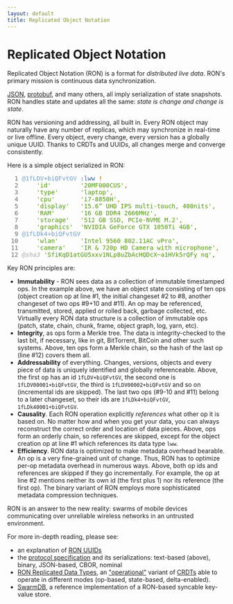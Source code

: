 ```yaml
---
layout: default
title: Replicated Object Notation
---
```


# Replicated Object Notation

Replicated Object Notation (RON) is a format for *distributed live data*. 
RON's primary mission is continuous data synchronization.

[JSON](htp://json.org), [protobuf](https://developers.google.com/protocol-buffers/),
and many others, all imply serialization of state snapshots.
RON handles state and updates all the same: _state is change and change is state_.

RON has versioning and addressing, all built in.
Every RON object may naturally have any number of replicas,
which may synchronize in real-time or live offline. 
Every object, every change, every version has a globally unique UUID.
Thanks to CRDTs and UUIDs, all changes merge and converge consistently.

Here is a simple object serialized in RON:

<pre>
<font color="#6C6C6C">  1 </font><font color="#729FCF">@1fLDV+biQFvtGV</font> <font color="#3465A4">:lww</font> <font color="#AF5F00">!</font>
<font color="#6C6C6C">  2 </font>    <font color="#4E9A06">&apos;id&apos;</font>        <font color="#4E9A06">&apos;20MF000CUS&apos;</font><font color="#AF5F00">,</font>
<font color="#6C6C6C">  3 </font>    <font color="#4E9A06">&apos;type&apos;</font>      <font color="#4E9A06">&apos;laptop&apos;</font><font color="#AF5F00">,</font>
<font color="#6C6C6C">  4 </font>    <font color="#4E9A06">&apos;cpu&apos;</font>       <font color="#4E9A06">&apos;i7-8850H&apos;</font><font color="#AF5F00">,</font>
<font color="#6C6C6C">  5 </font>    <font color="#4E9A06">&apos;display&apos;</font>   <font color="#4E9A06">&apos;15.6” UHD IPS multi-touch, 400nits&apos;</font><font color="#AF5F00">,</font>
<font color="#6C6C6C">  6 </font>    <font color="#4E9A06">&apos;RAM&apos;</font>       <font color="#4E9A06">&apos;16 GB DDR4 2666MHz&apos;</font><font color="#AF5F00">,</font>
<font color="#6C6C6C">  7 </font>    <font color="#4E9A06">&apos;storage&apos;</font>   <font color="#4E9A06">&apos;512 GB SSD, PCIe-NVME M.2&apos;</font><font color="#AF5F00">,</font>
<font color="#6C6C6C">  8 </font>    <font color="#4E9A06">&apos;graphics&apos;</font>  <font color="#4E9A06">&apos;NVIDIA GeForce GTX 1050Ti 4GB&apos;</font><font color="#AF5F00">,</font>
<font color="#6C6C6C">  9 </font><font color="#729FCF">@1fLDk4+biQFvtGV</font>
<font color="#6C6C6C"> 10 </font>    <font color="#4E9A06">&apos;wlan&apos;</font>      <font color="#4E9A06">&apos;Intel 9560 802.11AC vPro&apos;</font><font color="#AF5F00">,</font>
<font color="#6C6C6C"> 11 </font>    <font color="#4E9A06">&apos;camera&apos;</font>    <font color="#4E9A06">&apos;IR &amp; 720p HD Camera with microphone&apos;</font><font color="#AF5F00">,</font>
<font color="#6C6C6C"> 12 </font><font color="#A8A8A8"><i>@sha3</i></font> <font color="#4E9A06">&apos;SfiKqD1atGU5xxv1NLp8uZbAcHQDcX~a1HVk5rQFy_nq&apos;</font><font color="#AF5F00">,</font>
</pre>

Key RON principles are:

- **Immutability** - RON sees data as a collection of immutable timestamped ops. 
        In the example above, we have an object state consisting of ten ops 
        (object creation op at line #1, the initial changeset #2 to #8,
        another changeset of two ops #9+10 and #11).
        An op may be referenced, transmitted, stored, applied or rolled back,
        garbage collected, etc.
        Virtually every RON data structure is a collection of immutable ops
        (patch, state, chain, chunk, frame, object graph, log, yarn, etc).
- **Integrity**, as ops form a Merkle tree.
        The data is integrity-checked to the last bit, if necessary, like
        in git, BitTorrent, BitCoin and other such systems.
        Above, ten ops form a Merkle chain, so the hash of the last op
        (line #12) covers them all.
- **Addressability** of everything. Changes, versions, objects and every
        piece of data is uniquely identified and globally referenceable.
        Above, the first op has an id `1fLDV+biQFvtGV`, the second one is
        `1fLDV00001+biQFvtGV`, the third is `1fLDV00002+biQFvtGV`
        and so on (incremental ids are skipped).
        The last two ops (#9-10 and #11) belong to a later changeset, so their
        ids are `1fLDk4+biQFvtGV`, `1fLDk40001+biQFvtGV`.
- **Causality**. Each RON operation explicitly *references* what other op
        it is based on.
        No matter how and when you get your data, you can always reconstruct
        the correct order and location of data pieces.
        Above, ops form an orderly chain, so references are skipped, except
        for the object creation op at line #1 which references its data type `lww`.
- **Efficiency**. RON data is optimized to make metadata overhead bearable.
        An op is a very fine-grained unit of change.
        Thus, RON has to optimize per-op metadata overhead in numerous ways.
        Above, both op ids and references are skipped if they go incrementally.
        For example, the op at line #2 mentions neither its own id
        (the first plus 1) nor its reference (the first op).
        The binary variant of RON employs more sophisticated metadata
        compression techniques. 

RON is an answer to the new reality: swarms of mobile devices communicating over unreliable wireless networks in an untrusted environment.

For more in-depth reading, please see:

* an explanation of [RON UUIDs](/uuids/)
* the [protocol specification](/specs/) and its serializations: text-based (above), binary, JSON-based, CBOR, nominal
* [RON Replicated Data Types](/rdts/), an ["operational"](http://archagon.net/blog/2018/03/24/data-laced-with-history/)
        variant of [CRDTs](https://en.wikipedia.org/wiki/Conflict-free_replicated_data_type)
        able to operate in different modes (op-based, state-based, delta-enabled).
* [SwarmDB](/swarm/), a reference implementation of a RON-based syncable key-value store.

